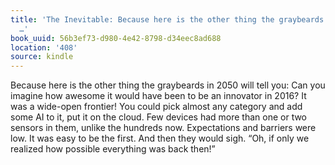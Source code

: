 ```yaml
---
title: 'The Inevitable: Because here is the other thing the graybeards in 2050 will
  …'
book_uuid: 56b3ef73-d980-4e42-8798-d34eec8ad688
location: '408'
source: kindle
---
```


Because here is the other thing the graybeards in 2050 will tell you: Can you imagine how awesome it would have been to be an innovator in 2016? It was a wide-open frontier! You could pick almost any category and add some AI to it, put it on the cloud. Few devices had more than one or two sensors in them, unlike the hundreds now. Expectations and barriers were low. It was easy to be the first. And then they would sigh. “Oh, if only we realized how possible everything was back then!”